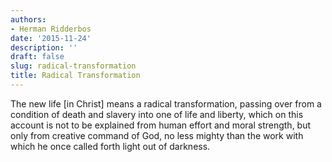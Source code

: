 ```yaml
---
authors:
- Herman Ridderbos
date: '2015-11-24'
description: ''
draft: false
slug: radical-transformation
title: Radical Transformation
---
```

The new life [in Christ] means a radical transformation, passing over from a condition of death and slavery into one of life and liberty, which on this account is not to be explained from human effort and moral strength, but only from creative command of God, no less mighty than the work with which he once called forth light out of darkness.



